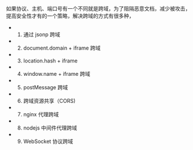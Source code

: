 如果协议、主机、端口号有一个不同就是跨域，为了阻隔恶意文档，减少被攻击，提高安全性才有的一个策略，解决跨域的方式有很多种，

- 1. 通过 jsonp 跨域
- 2. document.domain + iframe 跨域
- 3. location.hash + iframe
- 4. window.name + iframe 跨域
- 5. postMessage 跨域
- 6. 跨域资源共享（CORS)
- 7. nginx 代理跨域
- 8. nodejs 中间件代理跨域
- 9. WebSocket 协议跨域

